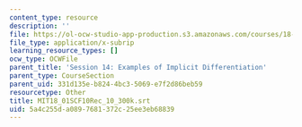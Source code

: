 ```yaml
---
content_type: resource
description: ''
file: https://ol-ocw-studio-app-production.s3.amazonaws.com/courses/18-01sc-single-variable-calculus-fall-2010/5a4c255da0897681372c25ee3eb68839_MIT18_01SCF10Rec_10_300k.srt
file_type: application/x-subrip
learning_resource_types: []
ocw_type: OCWFile
parent_title: 'Session 14: Examples of Implicit Differentiation'
parent_type: CourseSection
parent_uid: 331d135e-b824-4bc3-5069-e7f2d86beb59
resourcetype: Other
title: MIT18_01SCF10Rec_10_300k.srt
uid: 5a4c255d-a089-7681-372c-25ee3eb68839
---
```

